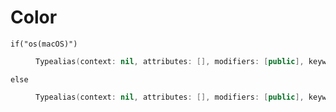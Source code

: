 # Color

<dl>

<dt><code>if("os(macOS)")</code></dt>

<dd>

``` swift
Typealias(context: nil, attributes: [], modifiers: [public], keyword: "typealias", name: "Color", initializedType: Optional("NSColor"), genericParameters: [], genericRequirements: [])
```

</dd>

<dt><code>else</code></dt>

<dd>

``` swift
Typealias(context: nil, attributes: [], modifiers: [public], keyword: "typealias", name: "Color", initializedType: Optional("UIColor"), genericParameters: [], genericRequirements: [])
```

</dd>

</dl>
